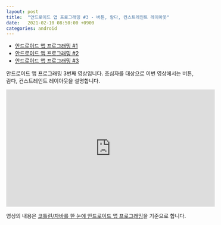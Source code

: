 ```yaml
---
layout: post
title:  "안드로이드 앱 프로그래밍 #3 - 버튼, 람다, 컨스트레인트 레이아웃"
date:   2021-02-10 08:50:00 +0900
categories: android
---
```


* [안드로이드 앱 프로그래밍 #1](http://dalinaum.github.io/android/2021/01/17/android-app-programming-1.html)
* [안드로이드 앱 프로그래밍 #2](http://dalinaum.github.io/android/2021/01/25/android-app-programming-2.html)
* [안드로이드 앱 프로그래밍 #3](http://dalinaum.github.io/android/2021/02/10/android-app-programming-3.html)

안드로이드 앱 프로그래밍 3번째 영상입니다. 초심자를 대상으로 이번 영상에서는 버튼, 람다, 컨스트레인트 레이아웃을 설명합니다.

<iframe width="560" height="315" src="https://www.youtube.com/embed/COaf6EObcYw" frameborder="0" allow="accelerometer; autoplay; clipboard-write; encrypted-media; gyroscope; picture-in-picture" allowfullscreen></iframe>

영상의 내용은 [코틀린/자바를 한 눈에 안드로이드 앱 프로그래밍](http://dalinaum.github.io/android/2020/09/17/android-book.html)을 기준으로 합니다.